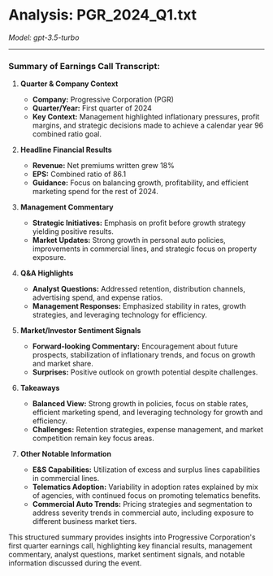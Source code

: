 # Analysis: PGR_2024_Q1.txt

*Model: gpt-3.5-turbo*

---

### Summary of Earnings Call Transcript:

1. **Quarter & Company Context**
   - **Company:** Progressive Corporation (PGR)
   - **Quarter/Year:** First quarter of 2024
   - **Key Context:** Management highlighted inflationary pressures, profit margins, and strategic decisions made to achieve a calendar year 96 combined ratio goal.

2. **Headline Financial Results**
   - **Revenue:** Net premiums written grew 18%
   - **EPS:** Combined ratio of 86.1
   - **Guidance:** Focus on balancing growth, profitability, and efficient marketing spend for the rest of 2024.

3. **Management Commentary**
   - **Strategic Initiatives:** Emphasis on profit before growth strategy yielding positive results.
   - **Market Updates:** Strong growth in personal auto policies, improvements in commercial lines, and strategic focus on property exposure.

4. **Q&A Highlights**
   - **Analyst Questions:** Addressed retention, distribution channels, advertising spend, and expense ratios.
   - **Management Responses:** Emphasized stability in rates, growth strategies, and leveraging technology for efficiency.

5. **Market/Investor Sentiment Signals**
   - **Forward-looking Commentary:** Encouragement about future prospects, stabilization of inflationary trends, and focus on growth and market share.
   - **Surprises:** Positive outlook on growth potential despite challenges.

6. **Takeaways**
   - **Balanced View:** Strong growth in policies, focus on stable rates, efficient marketing spend, and leveraging technology for growth and efficiency.
   - **Challenges:** Retention strategies, expense management, and market competition remain key focus areas.

7. **Other Notable Information**
   - **E&S Capabilities:** Utilization of excess and surplus lines capabilities in commercial lines.
   - **Telematics Adoption:** Variability in adoption rates explained by mix of agencies, with continued focus on promoting telematics benefits.
   - **Commercial Auto Trends:** Pricing strategies and segmentation to address severity trends in commercial auto, including exposure to different business market tiers.

This structured summary provides insights into Progressive Corporation's first quarter earnings call, highlighting key financial results, management commentary, analyst questions, market sentiment signals, and notable information discussed during the event.